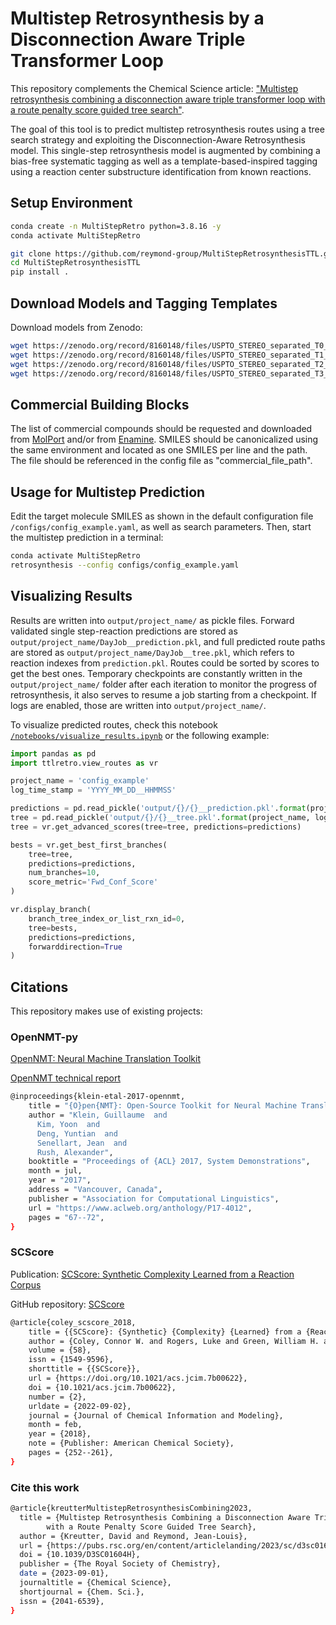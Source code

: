 # Multistep Retrosynthesis by a Disconnection Aware Triple Transformer Loop

This repository complements the Chemical Science article: ["Multistep retrosynthesis combining a disconnection aware triple transformer loop with a route penalty score guided tree search"](https://pubs.rsc.org/en/content/articlelanding/2023/SC/D3SC01604H).

The goal of this tool is to predict multistep retrosynthesis routes using a tree search strategy and exploiting the Disconnection-Aware Retrosynthesis model. This single-step retrosynthesis model is augmented by combining a bias-free systematic tagging as well as a template-based-inspired tagging using a reaction center substructure identification from known reactions.

## Setup Environment


``` bash
conda create -n MultiStepRetro python=3.8.16 -y
conda activate MultiStepRetro

git clone https://github.com/reymond-group/MultiStepRetrosynthesisTTL.git
cd MultiStepRetrosynthesisTTL
pip install .
```

## Download Models and Tagging Templates

Download models from Zenodo:

``` bash
wget https://zenodo.org/record/8160148/files/USPTO_STEREO_separated_T0_AutoTag_260000.pt?download=1 -O models/USPTO_STEREO_separated_T0_AutoTag_260000.pt
wget https://zenodo.org/record/8160148/files/USPTO_STEREO_separated_T1_Retro_255000.pt?download=1 -O models/USPTO_STEREO_separated_T1_Retro_255000.pt
wget https://zenodo.org/record/8160148/files/USPTO_STEREO_separated_T2_Reagent_Pred_225000.pt?download=1 -O models/USPTO_STEREO_separated_T2_Reagent_Pred_225000.pt
wget https://zenodo.org/record/8160148/files/USPTO_STEREO_separated_T3_Forward_255000.pt?download=1 -O models/USPTO_STEREO_separated_T3_Forward_255000.pt

```

## Commercial Building Blocks

The list of commercial compounds should be requested and downloaded from [MolPort](https://www.molport.com/shop/access-databases) and/or from [Enamine](https://enamine.net/building-blocks/building-blocks-catalog). SMILES should be canonicalized using the same environment and located as one SMILES per line and the path. The file should be referenced in the config file as "commercial_file_path".

## Usage for Multistep Prediction

Edit the target molecule SMILES as shown in the default configuration file `/configs/config_example.yaml`, as well as search parameters. Then, start the multistep prediction in a terminal:

``` bash
conda activate MultiStepRetro
retrosynthesis --config configs/config_example.yaml
```

## Visualizing Results

Results are written into `output/project_name/` as pickle files. Forward validated single step-reaction predictions are stored as `output/project_name/DayJob__prediction.pkl`, and full predicted route paths are stored as `output/project_name/DayJob__tree.pkl`, which refers to reaction indexes from `prediction.pkl`. Routes could be sorted by scores to get the best ones. Temporary checkpoints are constantly written in the `output/project_name/` folder after each iteration to monitor the progress of retrosynthesis, it also serves to resume a job starting from a checkpoint. If logs are enabled, those are written into `output/project_name/`.

To visualize predicted routes, check this notebook [`/notebooks/visualize_results.ipynb`](https://github.com/DavKre/TTLRetro/blob/main/notebook/visualize_results.ipynb) or the following example:

``` python
import pandas as pd
import ttlretro.view_routes as vr

project_name = 'config_example'
log_time_stamp = 'YYYY_MM_DD__HHMMSS'

predictions = pd.read_pickle('output/{}/{}__prediction.pkl'.format(project_name, log_time_stamp))
tree = pd.read_pickle('output/{}/{}__tree.pkl'.format(project_name, log_time_stamp))
tree = vr.get_advanced_scores(tree=tree, predictions=predictions)

bests = vr.get_best_first_branches(
    tree=tree, 
    predictions=predictions, 
    num_branches=10, 
    score_metric='Fwd_Conf_Score'
)

vr.display_branch(
    branch_tree_index_or_list_rxn_id=0, 
    tree=bests, 
    predictions=predictions, 
    forwarddirection=True
)

```


## Citations

This repository makes use of existing projects:

### OpenNMT-py

[OpenNMT: Neural Machine Translation Toolkit](https://arxiv.org/pdf/1805.11462.pdf)

[OpenNMT technical report](https://www.aclweb.org/anthology/P17-4012/)

``` bash
@inproceedings{klein-etal-2017-opennmt,
    title = "{O}pen{NMT}: Open-Source Toolkit for Neural Machine Translation",
    author = "Klein, Guillaume  and
      Kim, Yoon  and
      Deng, Yuntian  and
      Senellart, Jean  and
      Rush, Alexander",
    booktitle = "Proceedings of {ACL} 2017, System Demonstrations",
    month = jul,
    year = "2017",
    address = "Vancouver, Canada",
    publisher = "Association for Computational Linguistics",
    url = "https://www.aclweb.org/anthology/P17-4012",
    pages = "67--72",
}
```

### SCScore

Publication: [SCScore: Synthetic Complexity Learned from a Reaction Corpus](https://pubs.acs.org/doi/10.1021/acs.jcim.7b00622)

GitHub repository: [SCScore](https://github.com/connorcoley/scscore)

``` bash
@article{coley_scscore_2018,
	title = {{SCScore}: {Synthetic} {Complexity} {Learned} from a {Reaction} {Corpus}},
	author = {Coley, Connor W. and Rogers, Luke and Green, William H. and Jensen, Klavs F.},
	volume = {58},
	issn = {1549-9596},
	shorttitle = {{SCScore}},
	url = {https://doi.org/10.1021/acs.jcim.7b00622},
	doi = {10.1021/acs.jcim.7b00622},
	number = {2},
	urldate = {2022-09-02},
	journal = {Journal of Chemical Information and Modeling},
	month = feb,
	year = {2018},
	note = {Publisher: American Chemical Society},
	pages = {252--261},
}
```

### Cite this work

``` bash
@article{kreutterMultistepRetrosynthesisCombining2023,
  title = {Multistep Retrosynthesis Combining a Disconnection Aware Triple Transformer Loop 
		with a Route Penalty Score Guided Tree Search},
  author = {Kreutter, David and Reymond, Jean-Louis},
  url = {https://pubs.rsc.org/en/content/articlelanding/2023/sc/d3sc01604h},
  doi = {10.1039/D3SC01604H},
  publisher = {The Royal Society of Chemistry},
  date = {2023-09-01},
  journaltitle = {Chemical Science},
  shortjournal = {Chem. Sci.},
  issn = {2041-6539},
}
```
